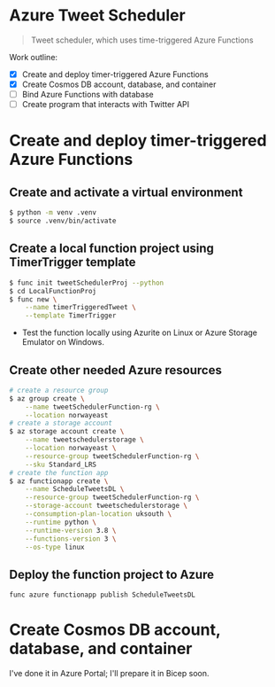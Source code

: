 # Azure Tweet Scheduler
> Tweet scheduler, which uses time-triggered Azure Functions

Work outline:
- [x] Create and deploy timer-triggered Azure Functions
- [X] Create Cosmos DB account, database, and container
- [ ] Bind Azure Functions with database
- [ ] Create program that interacts with Twitter API

# Create and deploy timer-triggered Azure Functions
## Create and activate a virtual environment
```bash
$ python -m venv .venv
$ source .venv/bin/activate
```

## Create a local function project using TimerTrigger template

```bash
$ func init tweetSchedulerProj --python
$ cd LocalFunctionProj
$ func new \
    --name timerTriggeredTweet \
    --template TimerTrigger
```

* Test the function locally using Azurite on Linux or Azure Storage Emulator on Windows.

## Create other needed Azure resources
```bash
# create a resource group
$ az group create \
    --name tweetSchedulerFunction-rg \
    --location norwayeast
# create a storage account
$ az storage account create \
    --name tweetschedulerstorage \
    --location norwayeast \
    --resource-group tweetSchedulerFunction-rg \
    --sku Standard_LRS
# create the function app
$ az functionapp create \
    --name ScheduleTweetsDL \
    --resource-group tweetSchedulerFunction-rg \
    --storage-account tweetschedulerstorage \
    --consumption-plan-location uksouth \
    --runtime python \
    --runtime-version 3.8 \
    --functions-version 3 \
    --os-type linux
```

## Deploy the function project to Azure
```
func azure functionapp publish ScheduleTweetsDL
```

# Create Cosmos DB account, database, and container
I've done it in Azure Portal; I'll prepare it in Bicep soon.


